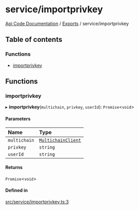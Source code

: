 # service/importprivkey
 
[Api Code Documentation](../README.md) / [Exports](../modules.md) / service/importprivkey

## Table of contents

### Functions

- [importprivkey](service_importprivkey.md#importprivkey)

## Functions

### importprivkey

▸ **importprivkey**(`multichain`, `privkey`, `userId`): `Promise`\<`void`\>

#### Parameters

| Name | Type |
| :------ | :------ |
| `multichain` | [`MultichainClient`](../interfaces/service_Client_h.MultichainClient.md) |
| `privkey` | `string` |
| `userId` | `string` |

#### Returns

`Promise`\<`void`\>

#### Defined in

[src/service/importprivkey.ts:3](https://github.com/openkfw/TruBudget/blob/086d599/api/src/service/importprivkey.ts#L3)
